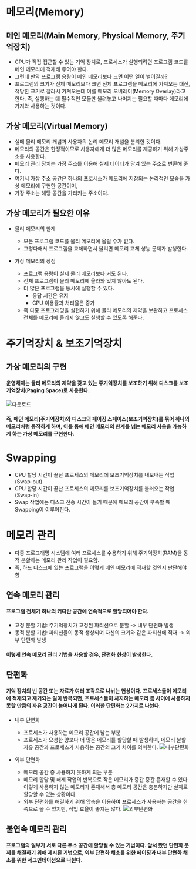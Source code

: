 # 메모리(Memory)

## 메인 메모리(Main Memory, Physical Memory, 주기억장치)
  - CPU가 직접 접근할 수 있는 기억 장치로, 프로세스가 실행되려면 프로그램 코드를 메인 메모리에 적재해 두어야 한다.
  - 그런데 만약 프로그램 용량이 메인 메모리보다 크면 어떤 일이 벌어질까?
  - 프로그램의 크기가 전체 메모리보다 크면 전체 프로그램을 메모리에 가져오는 대신, 적당한 크기로 잘라서 가져오는데 이를 메모리 오버레이(Memory Overlay)라고 한다. 즉, 실행하는 데 필수적인 모듈만 올려놓고 나머지는 필요할 때마다 메모리에 가져와 사용하는 것이다.

## 가상 메모리(Virtual Memory)
  - 실메 물리 메모리 개념과 사용자의 논리 메모리 개념을 분리한 것이다.
  - 메모리의 공간은 한정적이므로 사용자에게 더 많은 메모리를 제공하기 위해 가상주소를 사용한다.
  - 메모리 관리 장치는 가장 주소를 이용해 실제 데이터가 담겨 있는 주소로 변환해 준다.
  - 여기서 가상 주소 공간은 하나의 프로세스가 메모리에 저장되는 논리적인 모습을 가상 메모리에 구현한 공간이며,
  - 가장 주소는 해당 공간을 가리키는 주소이다.

## 가상 메모리가 필요한 이유
  - 물리 메모리의 한계
    - 모든 프로그램 코드를 물리 메모리에 올릴 수가 없다.
    - 그렇다해서 프로그램을 교체하면서 올리면 메모리 교체 성능 문제가 발생한다.

  - 가상 메모리의 장점
      - 프로그램 용량이 실제 물리 메모리보다 커도 된다.
      - 전체 프로그램이 물리 메모리에 올라와 있지 않아도 된다.
      - 더 많은 프로그램을 동시에 실행할 수 있다.
        - 응답 시간은 유지
        - CPU 이용률과 처리율은 증가
      - 즉 다중 프로그래밍을 실현하기 위해 물리 메모리의 제약을 보완하고 프로세스 전체를 메모리에 올리지 않고도 실행할 수 있도록 해준다.

# 주기억장치 & 보조기억장치

## 가상 메모리의 구현
#### 운영체제는 물리 메모리의 제약을 갖고 있는 주기억장치를 보조하기 위해 디스크를 보조기억장치(Paging Space)로 사용한다.
![다운로드](https://user-images.githubusercontent.com/66079439/188807024-58c4eb2e-2e43-4a6f-b191-0a9733526c1c.png)
#### 즉, 메인 메모리(주기억장치)와 디스크의 페이징 스페이스(보조기억장치)를 묶어 하나의 메모리처럼 동작하게 하며, 이를 통해 메인 메모리의 한계를 넘는 메모리 사용을 가능하게 하는 가상 메모리를 구현한다.

# Swapping
  - CPU 할당 시간이 끝난 프로세스의 메모리에 보조기억장치를 내보내는 작업(Swap-out)
  - CPU 할당 시간이 끝난 프로세스의 메모리를 보조기억장치를 불러오는 작업(Swap-in)
  - Swap 작업에는 디스크 전송 시간이 돌기 때문에 메모리 공간이 부족할 때 Swapping이 이루어진다.

# 메모리 관리
  - 다중 프로그래밍 시스템에 여러 프로세스를 수용하기 위해 주기억장치(RAM)을 동적 분할하는 메모리 관리 작업이 필요함.
  - 즉, 하드 디스크에 있는 프로그램을 어떻게 메인 메모리에 적재할 것인지 판단해야함

## 연속 메모리 관리
#### 프로그램 전체가 하나의 커다란 공간에 연속적으로 할당되어야 한다.
  - 고정 분할 기법: 주기억장치가 고정된 파티션으로 분할 -> 내부 단편화 발생
  - 동적 분할 기법: 파티션들이 동적 생성되며 자신의 크기와 같은 파티션에 적재 -> 외부 단편화 발생
#### 이렇게 연속 메모리 관리 기법을 사용할 경우, 단편화 현상이 발생한다.

## 단편화
#### 기억 장치의 빈 공간 또는 자료가 여러 조각으로 나뉘는 현상이다. 프로세스들이 메모리에 적재되고 제거되는 일이 반복되면, 프로세스들이 차지하는 메모리 틈 사이에 사용하지 못할 만큼의 자유 공간이 늘어나게 된다. 이러한 단편화는 2가지로 나뉜다.
  - 내부 단편화
    - 프로세스가 사용하는 메모리 공간에 남는 부분
    - 프로세스가 요청한 양보다 더 많은 메모리를 할당할 때 발생하며, 메모리 분할 자유 공간과 프로세스가 사용하는 공간의 크기 차이를 의미한다.
![내부단편화](https://user-images.githubusercontent.com/66079439/188808586-1bf63926-651b-4fcc-ac14-26e4acc30aff.png)
  
  - 외부 단편화
    - 메모리 공간 중 사용하지 못하게 되는 부분
    - 메모리 할당 및 해제 작업의 반복으로 작은 메모리가 중간 중간 존재할 수 있다. 이렇게 사용하지 않는 메모리가 존재해서 총 메모리 공간은 충분하지만 실제로 할당할 수 없는 상황이다.
    - 외부 단편화를 해결하기 위해 압축을 이용하여 프로세스가 사용하는 공간을 한쪽으로 몰 수 있지만, 작업 효율이 좋지는 않다.
![외부단편화](https://user-images.githubusercontent.com/66079439/188808761-7f068904-ef3f-4f20-9aef-84841a954906.png)

## 불연속 메모리 관리
#### 프로그램의 일부가 서로 다른 주소 공간에 할당될 수 있는 기법이다. 앞서 봤던 단편화 문제를 해결하기 위해 제시된 기법으로, 외부 단편화 해소를 위한 페이징과 내부 단편화 해소를 위한 세그멘테이션으로 나뉜다.
